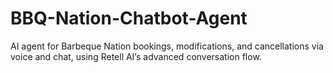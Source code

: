 # BBQ-Nation-Chatbot-Agent
AI agent for Barbeque Nation bookings, modifications, and cancellations via voice and chat, using Retell AI’s advanced conversation flow.
